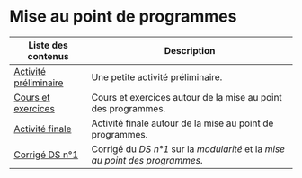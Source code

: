 # Mise au point de programmes

| Liste des contenus                           | Description                         |
| -------------------------------------------- | ----------------------------------- |
| [Activité préliminaire](preliminaire.md) | Une petite activité préliminaire. |
| [Cours et exercices](cours.md) | Cours et exercices autour de la mise au point des programmes. |
| [Activité finale](activite_finale.md) | Activité finale autour de la mise au point de programmes. |
| [Corrigé DS n°1](ds1.md) | Corrigé du *DS n°1* sur la *modularité* et la *mise au point des programmes*. |